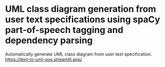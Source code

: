 # UML class diagram generation from user text specifications using spaCy part-of-speech tagging and dependency parsing
Automatically generate UML class diagram from user text specification.
https://text-to-uml-pos.streamlit.app/

